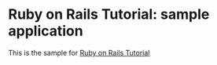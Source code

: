 # Ruby on Rails Tutorial: sample application

This is the sample for [Ruby on Rails Tutorial](http://www.railstutorial.org)